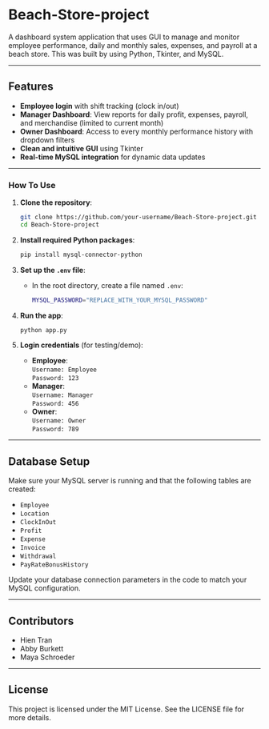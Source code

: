 # Beach-Store-project
A dashboard system application that uses GUI to manage and monitor employee performance, daily and monthly sales, expenses, and payroll at a beach store. This was built by using Python, Tkinter, and MySQL.

---
## Features
- **Employee login** with shift tracking (clock in/out)
- **Manager Dashboard**: View reports for daily profit, expenses, payroll, and merchandise (limited to current month)
- **Owner Dashboard**: Access to every monthly performance history with dropdown filters
- **Clean and intuitive GUI** using Tkinter
- **Real-time MySQL integration** for dynamic data updates

---
### How To Use

1. **Clone the repository**:
    ```bash
    git clone https://github.com/your-username/Beach-Store-project.git
    cd Beach-Store-project
    ```
    
2. **Install required Python packages**:
   ```bash
   pip install mysql-connector-python
   ```
   
3. **Set up the `.env` file**:
    - In the root directory, create a file named `.env`:
      ```bash
      MYSQL_PASSWORD="REPLACE_WITH_YOUR_MYSQL_PASSWORD"
      ```

4. **Run the app**:
    ```bash
    python app.py
    ```

5. **Login credentials** (for testing/demo):
    - **Employee**:  
      `Username: Employee`  
      `Password: 123`
    - **Manager**:  
      `Username: Manager`  
      `Password: 456`
    - **Owner**:  
      `Username: Owner`  
      `Password: 789`

---
## Database Setup

Make sure your MySQL server is running and that the following tables are created:
- `Employee`
- `Location`
- `ClockInOut`
- `Profit`
- `Expense`
- `Invoice`
- `Withdrawal`
- `PayRateBonusHistory`

Update your database connection parameters in the code to match your MySQL configuration.

---

## Contributors
- Hien Tran
- Abby Burkett
- Maya Schroeder

---
##  License

This project is licensed under the MIT License. See the LICENSE file for more details.
